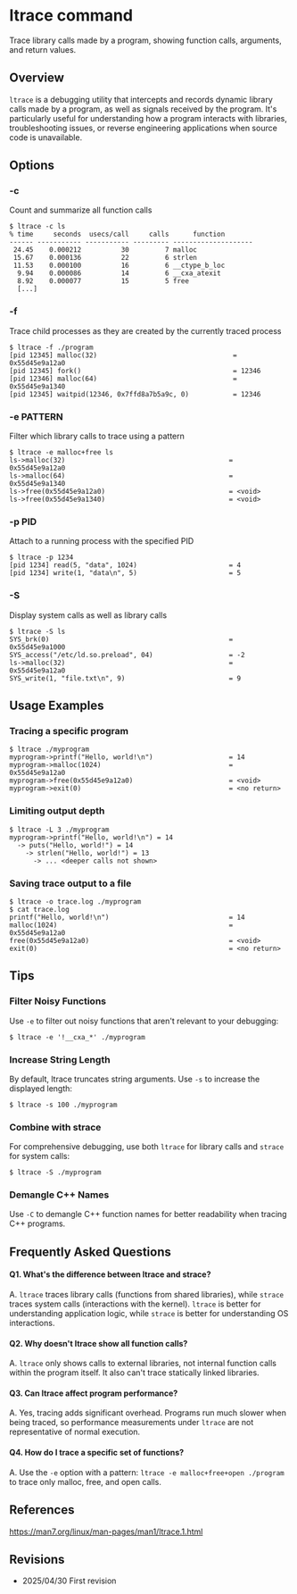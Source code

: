 # ltrace command

Trace library calls made by a program, showing function calls, arguments, and return values.

## Overview

`ltrace` is a debugging utility that intercepts and records dynamic library calls made by a program, as well as signals received by the program. It's particularly useful for understanding how a program interacts with libraries, troubleshooting issues, or reverse engineering applications when source code is unavailable.

## Options

### **-c**

Count and summarize all function calls

```console
$ ltrace -c ls
% time     seconds  usecs/call     calls      function
------ ----------- ----------- --------- --------------------
 24.45    0.000212          30         7 malloc
 15.67    0.000136          22         6 strlen
 11.53    0.000100          16         6 __ctype_b_loc
  9.94    0.000086          14         6 __cxa_atexit
  8.92    0.000077          15         5 free
  [...]
```

### **-f**

Trace child processes as they are created by the currently traced process

```console
$ ltrace -f ./program
[pid 12345] malloc(32)                                  = 0x55d45e9a12a0
[pid 12345] fork()                                      = 12346
[pid 12346] malloc(64)                                  = 0x55d45e9a1340
[pid 12345] waitpid(12346, 0x7ffd8a7b5a9c, 0)           = 12346
```

### **-e PATTERN**

Filter which library calls to trace using a pattern

```console
$ ltrace -e malloc+free ls
ls->malloc(32)                                         = 0x55d45e9a12a0
ls->malloc(64)                                         = 0x55d45e9a1340
ls->free(0x55d45e9a12a0)                               = <void>
ls->free(0x55d45e9a1340)                               = <void>
```

### **-p PID**

Attach to a running process with the specified PID

```console
$ ltrace -p 1234
[pid 1234] read(5, "data", 1024)                       = 4
[pid 1234] write(1, "data\n", 5)                       = 5
```

### **-S**

Display system calls as well as library calls

```console
$ ltrace -S ls
SYS_brk(0)                                             = 0x55d45e9a1000
SYS_access("/etc/ld.so.preload", 04)                   = -2
ls->malloc(32)                                         = 0x55d45e9a12a0
SYS_write(1, "file.txt\n", 9)                          = 9
```

## Usage Examples

### Tracing a specific program

```console
$ ltrace ./myprogram
myprogram->printf("Hello, world!\n")                   = 14
myprogram->malloc(1024)                                = 0x55d45e9a12a0
myprogram->free(0x55d45e9a12a0)                        = <void>
myprogram->exit(0)                                     = <no return>
```

### Limiting output depth

```console
$ ltrace -L 3 ./myprogram
myprogram->printf("Hello, world!\n") = 14
  -> puts("Hello, world!") = 14
    -> strlen("Hello, world!") = 13
      -> ... <deeper calls not shown>
```

### Saving trace output to a file

```console
$ ltrace -o trace.log ./myprogram
$ cat trace.log
printf("Hello, world!\n")                              = 14
malloc(1024)                                           = 0x55d45e9a12a0
free(0x55d45e9a12a0)                                   = <void>
exit(0)                                                = <no return>
```

## Tips

### Filter Noisy Functions

Use `-e` to filter out noisy functions that aren't relevant to your debugging:
```console
$ ltrace -e '!__cxa_*' ./myprogram
```

### Increase String Length

By default, ltrace truncates string arguments. Use `-s` to increase the displayed length:
```console
$ ltrace -s 100 ./myprogram
```

### Combine with strace

For comprehensive debugging, use both `ltrace` for library calls and `strace` for system calls:
```console
$ ltrace -S ./myprogram
```

### Demangle C++ Names

Use `-C` to demangle C++ function names for better readability when tracing C++ programs.

## Frequently Asked Questions

#### Q1. What's the difference between ltrace and strace?
A. `ltrace` traces library calls (functions from shared libraries), while `strace` traces system calls (interactions with the kernel). `ltrace` is better for understanding application logic, while `strace` is better for understanding OS interactions.

#### Q2. Why doesn't ltrace show all function calls?
A. `ltrace` only shows calls to external libraries, not internal function calls within the program itself. It also can't trace statically linked libraries.

#### Q3. Can ltrace affect program performance?
A. Yes, tracing adds significant overhead. Programs run much slower when being traced, so performance measurements under `ltrace` are not representative of normal execution.

#### Q4. How do I trace a specific set of functions?
A. Use the `-e` option with a pattern: `ltrace -e malloc+free+open ./program` to trace only malloc, free, and open calls.

## References

https://man7.org/linux/man-pages/man1/ltrace.1.html

## Revisions

- 2025/04/30 First revision